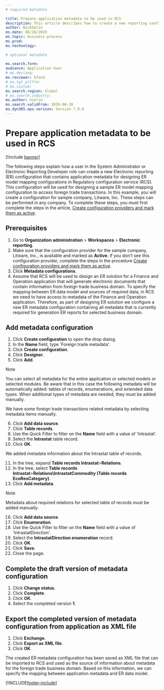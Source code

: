 ```yaml
--- 
# required metadata 
 
title: Prepare application metadata to be used in RCS
description: This article describes how to create a new reporting configuration that contains application metadata.
author: NickSelin
ms.date: 06/28/2019
ms.topic: business-process 
ms.prod:  
ms.technology:  
 
# optional metadata 
 
ms.search.form: 
audience: Application User 
# ms.devlang:  
ms.reviewer: kfend
# ms.tgt_pltfrm:  
# ms.custom:  
ms.search.region: Global
# ms.search.industry: 
ms.author: nselin
ms.search.validFrom: 2019-06-28 
ms.dyn365.ops.version: Version 7.0.0 
---
```

# Prepare application metadata to be used in RCS
[!include [banner](../../includes/banner.md)]

The following steps explain how a user in the System Administrator or Electronic Reporting Developer role can create a new Electronic reporting (ER) configuration that contains application metadata for designing ER model mapping configurations in Regulatory configuration service (RCS). This configuration will be used for designing a sample ER model mapping configuration to access foreign trade transactions. In this example, you will create a configuration for sample company, Litware, Inc. These steps can be performed in any company. To complete these steps, you must first complete the steps in the article, [Create configuration providers and mark them as active](er-configuration-provider-mark-it-active-2016-11.md).

## Prerequisites
1.    Go to **Organization administration** > **Workspaces** > **Electronic reporting**. 
2.    Make sure that the configuration provider for the sample company, Litware, Inc., is available and marked as **Active**. If you don't see this configuration provider, complete the steps in the procedure [Create configuration providers and mark them as active](er-configuration-provider-mark-it-active-2016-11.md). 
3.    Click **Metadata configurations**. 
4.    Assume that RCS will be used to design an ER solution for a Finance and Operation application that will generate electronic documents that contain information from foreign trade business domain. To specify the mapping between ER data model and sources of required data, in RCS we need to have access to metadata of the Finance and Operation application. Therefore, as part of designing ER solution we configure a new ER metadata configuration containing all metadata that is currently required for generation ER reports for selected business domain. 

## Add metadata configuration 
1.    Click **Create configuration** to open the drop dialog. 
2.    In the **Name** field, type 'Foreign trade metadata'. 
3.    Click **Create configuration**. 
4.    Click **Designer**. 
5.    Click **Add**. 
  
> [!NOTE]
> You can select all metadata for the entire application or selected models or selected modules. Be aware that in this case the following metadata will be automatically added: tables of records, enumerations, and extended data types. When additional types of metadata are needed, they must be added manually. 
 
We have some foreign trade transactions related metadata by selecting metadata items manually. 
  
6.    Click **Add data source**. 
7.    Click **Table records**. 
8.    Use the Quick Filter to filter on the **Name** field with a value of 'Intrastat'. 
9.    Select the **Intrastat** table record. 
10.    Click **OK**.
  
We added metadata information about the Intrastat table of records. 
  
11.    In the tree, expand **Table records Intrastat**\>**Relations**. 
12.    In the tree, select **Table records Intrastat**\>**Relations\IntrastatCommodity (Table records EcoResCategory)**.     
13.    Click **Add metadata**. 
  
> [!NOTE]
> Metadata about required relations for selected table of records must be added manually. 
  
16.    Click **Add data source**. 
17.    Click **Enumeration**. 
18.    Use the Quick Filter to filter on the **Name** field with a value of 'IntrastatDirection'. 
19.    Select the **IntrastatDirection enumeration** record. 
20.    Click **OK**. 
21.    Click **Save**.  
22.    Close the page. 
  
## Complete the draft version of metadata configuration
1.    Click **Change status**. 
2.    Click **Complete**. 
3.    Click **OK**. 
4.    Select the completed version **1**. 
  
## Export the completed version of metadata configuration from application as XML file
1.    Click **Exchange**. 
2.    Click **Export as XML file**. 
3.    Click **OK**. 
    
The created ER metadata configuration has been saved as XML file that can be imported to RCS and used as the source of information about metadata for the foreign trade business domain. Based on this information, we can specify the mapping between application metadata and ER data model.


[!INCLUDE[footer-include](../../../../includes/footer-banner.md)]